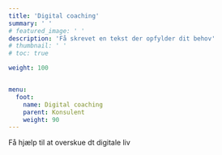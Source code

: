 ```yaml
---
title: 'Digital coaching'
summary: ' '
# featured_image: ' '
description: 'Få skrevet en tekst der opfylder dit behov'
# thumbnail: ' '
# toc: true

weight: 100


menu:
  foot:
    name: Digital coaching
    parent: Konsulent
    weight: 90
---
```


Få hjælp til at overskue dt digitale liv

